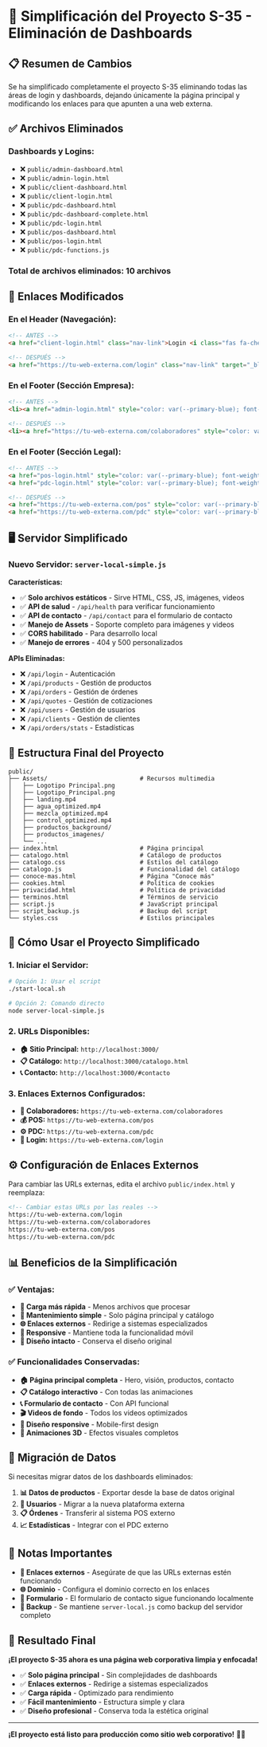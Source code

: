 # 🎯 Simplificación del Proyecto S-35 - Eliminación de Dashboards

## 📋 **Resumen de Cambios**

Se ha simplificado completamente el proyecto S-35 eliminando todas las áreas de login y dashboards, dejando únicamente la página principal y modificando los enlaces para que apunten a una web externa.

## ✅ **Archivos Eliminados**

### **Dashboards y Logins:**
- ❌ `public/admin-dashboard.html`
- ❌ `public/admin-login.html`
- ❌ `public/client-dashboard.html`
- ❌ `public/client-login.html`
- ❌ `public/pdc-dashboard.html`
- ❌ `public/pdc-dashboard-complete.html`
- ❌ `public/pdc-login.html`
- ❌ `public/pos-dashboard.html`
- ❌ `public/pos-login.html`
- ❌ `public/pdc-functions.js`

### **Total de archivos eliminados:** 10 archivos

## 🔗 **Enlaces Modificados**

### **En el Header (Navegación):**
```html
<!-- ANTES -->
<a href="client-login.html" class="nav-link">Login <i class="fas fa-chevron-right"></i></a>

<!-- DESPUÉS -->
<a href="https://tu-web-externa.com/login" class="nav-link" target="_blank">Login <i class="fas fa-chevron-right"></i></a>
```

### **En el Footer (Sección Empresa):**
```html
<!-- ANTES -->
<li><a href="admin-login.html" style="color: var(--primary-blue); font-weight: 500;"><i class="fas fa-user-shield"></i> Colaboradores</a></li>

<!-- DESPUÉS -->
<li><a href="https://tu-web-externa.com/colaboradores" style="color: var(--primary-blue); font-weight: 500;" target="_blank"><i class="fas fa-user-shield"></i> Colaboradores</a></li>
```

### **En el Footer (Sección Legal):**
```html
<!-- ANTES -->
<a href="pos-login.html" style="color: var(--primary-blue); font-weight: 500;"><i class="fas fa-cash-register"></i> POS</a>
<a href="pdc-login.html" style="color: var(--primary-blue); font-weight: 500;"><i class="fas fa-cogs"></i> PDC</a>

<!-- DESPUÉS -->
<a href="https://tu-web-externa.com/pos" style="color: var(--primary-blue); font-weight: 500;" target="_blank"><i class="fas fa-cash-register"></i> POS</a>
<a href="https://tu-web-externa.com/pdc" style="color: var(--primary-blue); font-weight: 500;" target="_blank"><i class="fas fa-cogs"></i> PDC</a>
```

## 🖥️ **Servidor Simplificado**

### **Nuevo Servidor:** `server-local-simple.js`

**Características:**
- ✅ **Solo archivos estáticos** - Sirve HTML, CSS, JS, imágenes, videos
- ✅ **API de salud** - `/api/health` para verificar funcionamiento
- ✅ **API de contacto** - `/api/contact` para el formulario de contacto
- ✅ **Manejo de Assets** - Soporte completo para imágenes y videos
- ✅ **CORS habilitado** - Para desarrollo local
- ✅ **Manejo de errores** - 404 y 500 personalizados

**APIs Eliminadas:**
- ❌ `/api/login` - Autenticación
- ❌ `/api/products` - Gestión de productos
- ❌ `/api/orders` - Gestión de órdenes
- ❌ `/api/quotes` - Gestión de cotizaciones
- ❌ `/api/users` - Gestión de usuarios
- ❌ `/api/clients` - Gestión de clientes
- ❌ `/api/orders/stats` - Estadísticas

## 📁 **Estructura Final del Proyecto**

```
public/
├── Assets/                          # Recursos multimedia
│   ├── Logotipo Principal.png
│   ├── Logotipo_Principal.png
│   ├── landing.mp4
│   ├── agua_optimized.mp4
│   ├── mezcla_optimized.mp4
│   ├── control_optimized.mp4
│   ├── productos_background/
│   ├── productos_imagenes/
│   └── ...
├── index.html                       # Página principal
├── catalogo.html                    # Catálogo de productos
├── catalogo.css                     # Estilos del catálogo
├── catalogo.js                      # Funcionalidad del catálogo
├── conoce-mas.html                  # Página "Conoce más"
├── cookies.html                     # Política de cookies
├── privacidad.html                  # Política de privacidad
├── terminos.html                    # Términos de servicio
├── script.js                        # JavaScript principal
├── script_backup.js                 # Backup del script
└── styles.css                       # Estilos principales
```

## 🚀 **Cómo Usar el Proyecto Simplificado**

### **1. Iniciar el Servidor:**
```bash
# Opción 1: Usar el script
./start-local.sh

# Opción 2: Comando directo
node server-local-simple.js
```

### **2. URLs Disponibles:**
- **🏠 Sitio Principal:** `http://localhost:3000/`
- **📋 Catálogo:** `http://localhost:3000/catalogo.html`
- **📞 Contacto:** `http://localhost:3000/#contacto`

### **3. Enlaces Externos Configurados:**
- **👥 Colaboradores:** `https://tu-web-externa.com/colaboradores`
- **💰 POS:** `https://tu-web-externa.com/pos`
- **⚙️ PDC:** `https://tu-web-externa.com/pdc`
- **🔐 Login:** `https://tu-web-externa.com/login`

## ⚙️ **Configuración de Enlaces Externos**

Para cambiar las URLs externas, edita el archivo `public/index.html` y reemplaza:

```html
<!-- Cambiar estas URLs por las reales -->
https://tu-web-externa.com/login
https://tu-web-externa.com/colaboradores
https://tu-web-externa.com/pos
https://tu-web-externa.com/pdc
```

## 📊 **Beneficios de la Simplificación**

### **✅ Ventajas:**
- **🚀 Carga más rápida** - Menos archivos que procesar
- **🔧 Mantenimiento simple** - Solo página principal y catálogo
- **🌐 Enlaces externos** - Redirige a sistemas especializados
- **📱 Responsive** - Mantiene toda la funcionalidad móvil
- **🎨 Diseño intacto** - Conserva el diseño original

### **✅ Funcionalidades Conservadas:**
- **🏠 Página principal completa** - Hero, visión, productos, contacto
- **📋 Catálogo interactivo** - Con todas las animaciones
- **📞 Formulario de contacto** - Con API funcional
- **🎬 Videos de fondo** - Todos los videos optimizados
- **📱 Diseño responsive** - Mobile-first design
- **🎨 Animaciones 3D** - Efectos visuales completos

## 🔄 **Migración de Datos**

Si necesitas migrar datos de los dashboards eliminados:

1. **📊 Datos de productos** - Exportar desde la base de datos original
2. **👥 Usuarios** - Migrar a la nueva plataforma externa
3. **📋 Órdenes** - Transferir al sistema POS externo
4. **📈 Estadísticas** - Integrar con el PDC externo

## 📝 **Notas Importantes**

- **🔗 Enlaces externos** - Asegúrate de que las URLs externas estén funcionando
- **🌐 Dominio** - Configura el dominio correcto en los enlaces
- **📧 Formulario** - El formulario de contacto sigue funcionando localmente
- **🔄 Backup** - Se mantiene `server-local.js` como backup del servidor completo

## 🎉 **Resultado Final**

**¡El proyecto S-35 ahora es una página web corporativa limpia y enfocada!**

- ✅ **Solo página principal** - Sin complejidades de dashboards
- ✅ **Enlaces externos** - Redirige a sistemas especializados
- ✅ **Carga rápida** - Optimizado para rendimiento
- ✅ **Fácil mantenimiento** - Estructura simple y clara
- ✅ **Diseño profesional** - Conserva toda la estética original

---

**¡El proyecto está listo para producción como sitio web corporativo!** 🚀✨
